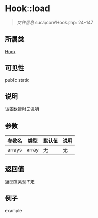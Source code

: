 # Hook::load

> *文件信息* suda\core\Hook.php: 24~147
## 所属类 

[Hook](../Hook.md)

## 可见性

  public  static
## 说明

该函数暂时无说明

## 参数

| 参数名 | 类型 | 默认值 | 说明 |
|--------|-----|-------|-------|
| arrays |  array | 无 | 无 |

## 返回值
返回值类型不定

## 例子

example